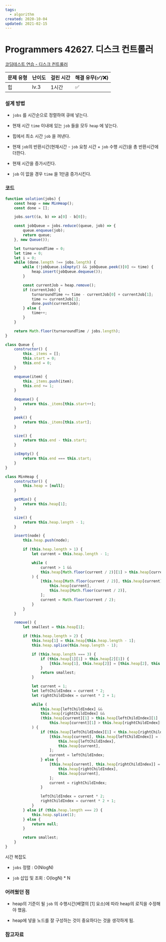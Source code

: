 ```yaml
---
tags:
  - algorithm
created: 2020-10-04
updated: 2021-02-15
---
```


# Programmers 42627. 디스크 컨트롤러

[코딩테스트 연습 - 디스크 컨트롤러](https://programmers.co.kr/learn/courses/30/lessons/42627?language=javascript)

| 문제 유형 | 난이도 | 걸린 시간 | 해결 유무(✅/❌) |
| --------- | ------ | --------- | ---------------- |
| 힙        | lv.3   | 1시간     | ✅               |

### 설계 방법

- `jobs` 를 시간순으로 정렬하여 큐에 넣는다.

- 현재 시간 `time` 이내에 있는 `job` 들을 모두 `heap` 에 넣는다.

- 힙에서 최소 시간 `job` 을 꺼낸다.

- 현재 `job`의 반환시간(현재시간 - `job` 요청 시간 + `job` 수행 시간)을 총 반환시간에 더한다.

- 현재 시간을 증가시킨다.

- `job` 이 없을 경우 `time` 을 1만큼 증가시킨다.

### 코드

```javascript
function solution(jobs) {
	const heap = new MinHeap();
	const done = [];

	jobs.sort((a, b) => a[0] - b[0]);

	const jobQueue = jobs.reduce((queue, job) => {
		queue.enqueue(job);
		return queue;
	}, new Queue());

	let turnaroundTime = 0;
	let time = 0;
	let i = 0;
	while (done.length !== jobs.length) {
		while (!jobQueue.isEmpty() && jobQueue.peek()[0] <= time) {
			heap.insert(jobQueue.dequeue());
		}

		const currentJob = heap.remove();
		if (currentJob) {
			turnaroundTime += time - currentJob[0] + currentJob[1];
			time += currentJob[1];
			done.push(currentJob);
		} else {
			time++;
		}
	}

	return Math.floor(turnaroundTime / jobs.length);
}

class Queue {
	constructor() {
		this._items = [];
		this.start = 0;
		this.end = 0;
	}

	enqueue(item) {
		this._items.push(item);
		this.end += 1;
	}

	dequeue() {
		return this._items[this.start++];
	}

	peek() {
		return this._items[this.start];
	}

	size() {
		return this.end - this.start;
	}

	isEmpty() {
		return this.end === this.start;
	}
}

class MinHeap {
	constructor() {
		this.heap = [null];
	}

	getMin() {
		return this.heap[1];
	}

	size() {
		return this.heap.length - 1;
	}

	insert(node) {
		this.heap.push(node);

		if (this.heap.length > 1) {
			let current = this.heap.length - 1;

			while (
				current > 1 &&
				this.heap[Math.floor(current / 2)][1] > this.heap[current][1]
			) {
				[this.heap[Math.floor(current / 2)], this.heap[current]] = [
					this.heap[current],
					this.heap[Math.floor(current / 2)],
				];
				current = Math.floor(current / 2);
			}
		}
	}

	remove() {
		let smallest = this.heap[1];

		if (this.heap.length > 2) {
			this.heap[1] = this.heap[this.heap.length - 1];
			this.heap.splice(this.heap.length - 1);

			if (this.heap.length === 3) {
				if (this.heap[1][1] > this.heap[2][1]) {
					[this.heap[1], this.heap[2]] = [this.heap[2], this.heap[1]];
				}
				return smallest;
			}

			let current = 1;
			let leftChildIndex = current * 2;
			let rightChildIndex = current * 2 + 1;

			while (
				this.heap[leftChildIndex] &&
				this.heap[rightChildIndex] &&
				(this.heap[current][1] > this.heap[leftChildIndex][1] ||
					this.heap[current][1] > this.heap[rightChildIndex][1])
			) {
				if (this.heap[leftChildIndex][1] < this.heap[rightChildIndex][1]) {
					[this.heap[current], this.heap[leftChildIndex]] = [
						this.heap[leftChildIndex],
						this.heap[current],
					];
					current = leftChildIndex;
				} else {
					[this.heap[current], this.heap[rightChildIndex]] = [
						this.heap[rightChildIndex],
						this.heap[current],
					];
					current = rightChildIndex;
				}

				leftChildIndex = current * 2;
				rightChildIndex = current * 2 + 1;
			}
		} else if (this.heap.length === 2) {
			this.heap.splice(1);
		} else {
			return null;
		}

		return smallest;
	}
}
```

시간 복잡도

- `jobs` 정렬 : O(NlogN)

- `job` 삽입 및 조회 : O(logN) \* N

### 어려웠던 점

- heap의 기준이 될 `job` 의 수행시간(배열의 [1] 요소)에 따라 heap의 로직을 수정해야 했음.

- heap에 넣을 노드를 잘 구성하는 것이 중요하다는 것을 생각하게 됨.

### 참고자료
